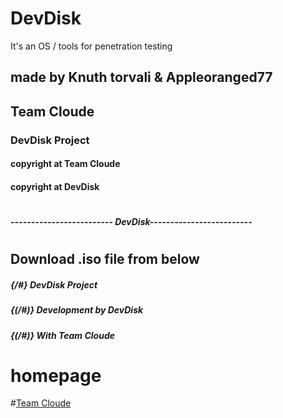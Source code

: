 # DevDisk
It's an OS / tools for penetration testing

## made by Knuth torvali & Appleoranged77
## Team Cloude

### DevDisk Project

#### copyright at Team Cloude
#### copyright at DevDisk
# 
# 
##### ------------------------- DevDisk-------------------------
# 
# 
## Download .iso file from below


##### {/#} DevDisk Project
##### {(/#)} Development by DevDisk
##### {(/#)}           With Team Cloude

# homepage

#[Team Cloude](http://teamcloude.infinityfreeapp.com)
